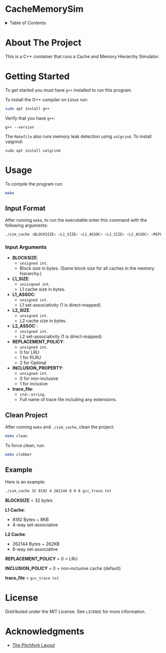 # CacheMemorySim

<details>
  <summary>Table of Contents</summary>
  <ol>
    <li>
      <a href="#about-the-project">About The Project</a>
    </li>
    <li>
      <a href="#getting-started">Getting Started</a>
    </li>
    <li>
	<a href="#usage">Usage</a>
    	<ul>
		<li><a href="#input-format">Input Format</a></li>
		<li><a href="#clean-project">Clean Project</a></li>
		<li><a href="#example">Example</a></li>
	</ul>
    </li>
    <li><a href="#license">License</a></li>
    <li><a href="#acknowledgments">Acknowledgments</a></li>
  </ol>
</details>

# About The Project

This is a C++ container that runs a Cache and Memory Hierarchy Simulator.

# Getting Started

To get started you must have `g++` installed to run this program.

To install the G++ compiler on Linux run:

```bash
sudo apt install g++
```

Verify that you have `g++`:

```
g++ --version
```

The `Makefile` also runs memory leak detection using `valgrind`. To install valgrind:

```
sudo apt install valgrind
```

# Usage

To compile the program run:

```bash
make
```

## Input Format

After running `make`, to run the executable enter this command with the following arguments:

```bash
./sim_cache <BLOCKSIZE> <L1_SIZE> <L1_ASSOC> <L2_SIZE> <L2_ASSOC> <REPLACEMENT_POLICY> <INCLUSION_PROPERTY> <trace_file>
```

### Input Arguments

-   **BLOCKSIZE**:
    -   `unsigned int`.
    -   Block size in bytes. (Same block size for all caches in the memory hierarchy.)
-   **L1_SIZE**:
    -   `unsingned int`.
    -   L1 cache size in bytes.
-   **L1_ASSOC**:
    -   `unsigned int`.
    -   L1 set-associativity (1 is direct-mapped)
-   **L2_SIZE**:
    -   `unsigned int`.
    -   L2 cache size in bytes.
-   **L2_ASSOC**`:
    -   `unsigned int`.
    -   L2 set-associativity (1 is direct-mapped)
-   **REPLACEMENT_POLICY**:
    -   `unsigned int`.
    -   0 for LRU
    -   1 for PLRU
    -   2 for Optimal
-   **INCLUSION_PROPERTY**:
    -   `unsigned int`.
    -   0 for non-inclusive
    -   1 for inclusive
-   **trace_file**:
    -   `std::string`.
    -   Full name of trace file including any extensions.

## Clean Project

After running `make` and `./sim_cache`, clean the project:

```bash
make clean
```

To force clean, run:

```bash
make clobber
```

## Example

Here is an example:

```bash
./sim_cache 32 8192 4 262144 8 0 0 gcc_trace.txt
```

**BLOCKSIZE** = 32 bytes

**L1 Cache**:

-   8192 Bytes ~ 8KB
-   4-way set-associative

**L2 Cache**:

-   262144 Bytes ~ 262KB
-   8-way set-associative

**REPLACEMENT_POLICY** = 0 = LRU

**INCLUSION_POLICY** = 0 = non-inclusive cache (default)

**trace_file** = `gcc_trace.txt`

# License

Distributed under the MIT License. See `LICENSE` for more information.

# Acknowledgments

-   [The Pitchfork Layout](https://api.csswg.org/bikeshed/?force=1&url=https://raw.githubusercontent.com/vector-of-bool/pitchfork/develop/data/spec.bs)
